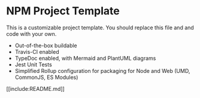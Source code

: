 # NPM Project Template

This is a customizable project template. You should replace this file and and code with your own.

* Out-of-the-box buildable
* Travis-CI enabled
* TypeDoc enabled, with Mermaid and PlantUML diagrams
* Jest Unit Tests
* Simplified Rollup configuration for packaging for Node and Web (UMD, CommonJS, ES Modules)

[[include:README.md]]
